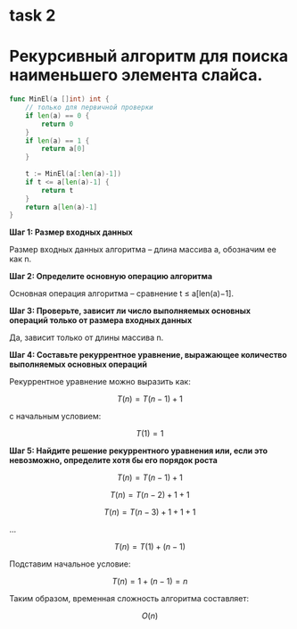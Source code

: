 # task 2

# Рекурсивный алгоритм для поиска наименьшего элемента слайса.

```go
func MinEl(a []int) int {
    // только для первичной проверки
    if len(a) == 0 {
        return 0
    }
    if len(a) == 1 {
        return a[0]
    }
	
    t := MinEl(a[:len(a)-1])
    if t <= a[len(a)-1] {
        return t
    }
    return a[len(a)-1]
}
```

**Шаг 1: Размер входных данных**

Размер входных данных алгоритма – длина массива a, обозначим ее как n.

**Шаг 2: Определите основную операцию алгоритма**

Основная операция алгоритма – сравнение t ≤ a[len(a)−1].

**Шаг 3: Проверьте, зависит ли число выполняемых основных операций только от размера входных данных**

Да, зависит только от длины массива n.

**Шаг 4: Составьте рекуррентное уравнение, выражающее количество выполняемых основных операций**

Рекуррентное уравнение можно выразить как:

$$
T(n) = T(n-1) + 1
$$

с начальным условием:

$$
T(1) = 1
$$

**Шаг 5: Найдите решение рекуррентного уравнения или, если это невозможно, определите хотя бы его порядок роста**

$$
T(n) = T(n-1) + 1
$$

$$
T(n) = T(n-2) + 1 + 1
$$

$$
T(n)=T(n−3)+1+1+1
$$

...

$$
T(n)=T(1)+(n−1)
$$

Подставим начальное условие:

$$
T(n)=1+(n−1)=n
$$

Таким образом, временная сложность алгоритма составляет:

$$
O(n) 
$$